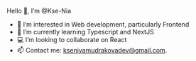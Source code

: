 Hello 👋, I’m @Kse-Nia
- 🔎 I’m interested in Web development, particularly Frontend
- 🎯 I’m currently learning Typescript and NextJS
- 💻 I’m looking to collaborate on React
- 📫 Contact me: kseniyamudrakovadev@gmail.com. 
